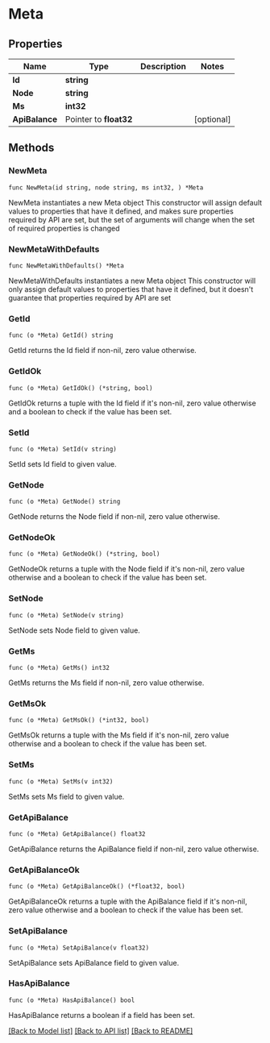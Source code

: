 # Meta

## Properties

Name | Type | Description | Notes
------------ | ------------- | ------------- | -------------
**Id** | **string** |  | 
**Node** | **string** |  | 
**Ms** | **int32** |  | 
**ApiBalance** | Pointer to **float32** |  | [optional] 

## Methods

### NewMeta

`func NewMeta(id string, node string, ms int32, ) *Meta`

NewMeta instantiates a new Meta object
This constructor will assign default values to properties that have it defined,
and makes sure properties required by API are set, but the set of arguments
will change when the set of required properties is changed

### NewMetaWithDefaults

`func NewMetaWithDefaults() *Meta`

NewMetaWithDefaults instantiates a new Meta object
This constructor will only assign default values to properties that have it defined,
but it doesn't guarantee that properties required by API are set

### GetId

`func (o *Meta) GetId() string`

GetId returns the Id field if non-nil, zero value otherwise.

### GetIdOk

`func (o *Meta) GetIdOk() (*string, bool)`

GetIdOk returns a tuple with the Id field if it's non-nil, zero value otherwise
and a boolean to check if the value has been set.

### SetId

`func (o *Meta) SetId(v string)`

SetId sets Id field to given value.


### GetNode

`func (o *Meta) GetNode() string`

GetNode returns the Node field if non-nil, zero value otherwise.

### GetNodeOk

`func (o *Meta) GetNodeOk() (*string, bool)`

GetNodeOk returns a tuple with the Node field if it's non-nil, zero value otherwise
and a boolean to check if the value has been set.

### SetNode

`func (o *Meta) SetNode(v string)`

SetNode sets Node field to given value.


### GetMs

`func (o *Meta) GetMs() int32`

GetMs returns the Ms field if non-nil, zero value otherwise.

### GetMsOk

`func (o *Meta) GetMsOk() (*int32, bool)`

GetMsOk returns a tuple with the Ms field if it's non-nil, zero value otherwise
and a boolean to check if the value has been set.

### SetMs

`func (o *Meta) SetMs(v int32)`

SetMs sets Ms field to given value.


### GetApiBalance

`func (o *Meta) GetApiBalance() float32`

GetApiBalance returns the ApiBalance field if non-nil, zero value otherwise.

### GetApiBalanceOk

`func (o *Meta) GetApiBalanceOk() (*float32, bool)`

GetApiBalanceOk returns a tuple with the ApiBalance field if it's non-nil, zero value otherwise
and a boolean to check if the value has been set.

### SetApiBalance

`func (o *Meta) SetApiBalance(v float32)`

SetApiBalance sets ApiBalance field to given value.

### HasApiBalance

`func (o *Meta) HasApiBalance() bool`

HasApiBalance returns a boolean if a field has been set.


[[Back to Model list]](../README.md#documentation-for-models) [[Back to API list]](../README.md#documentation-for-api-endpoints) [[Back to README]](../README.md)


